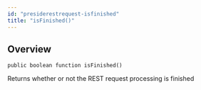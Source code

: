 ```yaml
---
id: "presiderestrequest-isfinished"
title: "isFinished()"
---
```



## Overview




```luceescript
public boolean function isFinished()
```

Returns whether or not the REST request
processing is finished

